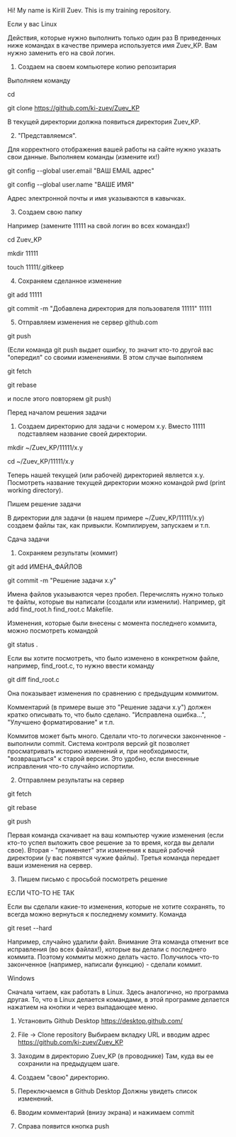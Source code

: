 Hi! My name is Kirill Zuev. This is my training repository.

Если у вас Linux

Действия, которые нужно выполнить только один раз
В приведенных ниже командах в качестве примера используется имя Zuev_KP. Вам нужно заменить его на свой логин.

1. Создаем на своем компьютере копию репозитария

Выполняем команду

cd

git clone https://github.com/ki-zuev/Zuev_KP

В текущей директории должна появиться директория Zuev_KP.

2. "Представляемся".

Для корректного отображения вашей работы на сайте нужно указать свои данные. Выполняем команды (измените их!)

git config --global user.email "ВАШ EMAIL адрес"

git config --global user.name "ВАШЕ ИМЯ"

Адрес электронной почты и имя указываются в кавычках.

3. Создаем свою папку

Например (замените 11111 на свой логин во всех командах!)

cd Zuev_KP

mkdir 11111

touch 11111/.gitkeep

4. Сохраняем сделанное изменение

git add 11111

git commit -m "Добавлена директория для пользователя 11111" 11111

5. Отправляем изменения не сервер github.com

git push

(Если команда git push выдает ошибку, то значит кто-то другой вас "опередил" со своими изменениями. В этом случае выполняем

git fetch

git rebase

и после этого повторяем git push)

Перед началом решения задачи

1. Создаем директорию для задачи с номером x.y. Вместо 11111 подставляем название своей директории.

mkdir ~/Zuev_KP/11111/x.y

cd ~/Zuev_KP/11111/x.y

Теперь нашей текущей (или рабочей) директорией является x.y. Посмотреть название текущей директории можно командой pwd (print working directory).

Пишем решение задачи

В директории для задачи (в нашем примере ~/Zuev_KP/11111/x.y) создаем файлы так, как привыкли. Компилируем, запускаем и т.п.

Сдача задачи

1. Сохраняем результаты (коммит)

git add ИМЕНА_ФАЙЛОВ

git commit -m "Решение задачи x.y"

Имена файлов указываются через пробел. Перечислять нужно только те файлы, которые вы написали (создали или изменили). Например, git add find_root.h find_root.c Makefile.

Изменения, которые были внесены с момента последнего коммита, можно посмотреть командой

git status .

Если вы хотите посмотреть, что было изменено в конкретном файле, например, find_root.c, то нужно ввести команду

git diff find_root.c

Она показывает изменения по сравнению с предыдущим коммитом.

Комментарий (в примере выше это "Решение задачи x.y") должен кратко описывать то, что было сделано. "Исправлена ошибка...", "Улучшено форматирование" и т.п.

Коммитов может быть много. Сделали что-то логически законченное - выполнили commit. Система контроля версий git позволяет просматривать историю изменений и, при необходимости, "возвращаться" к старой версии. Это удобно, если внесенные исправления что-то случайно испортили.

2. Отправляем результаты на сервер

git fetch

git rebase

git push

Первая команда скачивает на ваш компьютер чужие изменения (если кто-то успел выложить свое решение за то время, когда вы делали свое). Вторая - "применяет" эти изменения к вашей рабочей директории (у вас появятся чужие файлы). Третья команда передает ваши изменения на сервер.

3. Пишем письмо с просьбой посмотреть решение

ЕСЛИ ЧТО-ТО НЕ ТАК

Если вы сделали какие-то изменения, которые не хотите сохранять, то всегда можно вернуться к последнему коммиту. Команда

git reset --hard

Например, случайно удалили файл. Внимание Эта команда отменит все исправления (во всех файлах!), которые вы делали с последнего коммита. Поэтому коммиты можно делать часто. Получилось что-то законченное (например, написали функцию) - сделали коммит.

Windows

Сначала читаем, как работать в Linux. Здесь аналогично, но программа другая. То, что в Linux делается командами, в этой программе делается нажатием на кнопки и через выпадающее меню.

1. Установить Github Desktop https://desktop.github.com/

2. File -> Clone repository Выбираем вкладку URL и вводим адрес https://github.com/ki-zuev/Zuev_KP

3. Заходим в директорию Zuev_KP (в проводнике) Там, куда вы ее сохранили на предыдущем шаге.

4. Создаем "свою" директорию.

5. Переключаемся в Github Desktop Должны увидеть список изменений.

6. Вводим комментарий (внизу экрана) и нажимаем commit

7. Справа появится кнопка push
